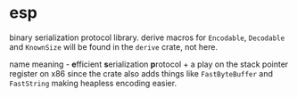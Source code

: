 # esp

binary serialization protocol library. derive macros for `Encodable`, `Decodable` and `KnownSize` will be found in the `derive` crate, not here.

name meaning - **e**fficient **s**erialization **p**rotocol + a play on the stack pointer register on x86 since the crate also adds things like `FastByteBuffer` and `FastString` making heapless encoding easier.